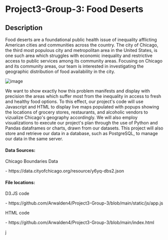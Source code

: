 # Project3-Group-3: Food Deserts
## Description
Food deserts are a foundational public health issue of inequality afflicting American cities and communities across the country. The city of Chicago, the third most populous city and metropolitan area in the United States, is one such area which struggles with economic inequality and restrictive access to public services among its community areas. Focusing on Chicago and its community areas, our team is interested in investigating the geographic distribution of food availability in the city. 

![image](https://github.com/user-attachments/assets/9cc30c87-e83f-439b-9c4b-9f537ecba021)

We want to show exactly how this problem manifests and display with precision the areas which suffer most from the inequality in access to fresh and healthy food options. To this effect, our project's code will use Javascript and HTML to display live maps populated with popups showing the locations of grocery stores, restaurants, and alcoholic vendors to vizualize Chicago's geography accordingly. We will also employ visualizations to execute our project's plan through the use of Python and Pandas dataframes or charts, drawn from our datasets. This project will also store and retrieve our data in a database, such as PostgreSQL, to manage our data in the same server.




#### Data Sources:
<p>Chicago Boundaries Data</p>
- https://data.cityofchicago.org/resource/y6yq-dbs2.json

#### File locations:
<p>D3.JS code</p>
- https://github.com/Arwalden4/Project3-Group-3/blob/main/static/js/app.js

<p>HTML code</p>
- https://github.com/Arwalden4/Project3-Group-3/blob/main/index.html

j